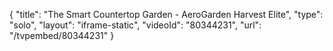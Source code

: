 {
    "title": "The Smart Countertop Garden -  AeroGarden Harvest Elite",
    "type": "solo",
    "layout": "iframe-static",
    "videoId": "80344231",
    "url": "\/tvpembed\/80344231"
}